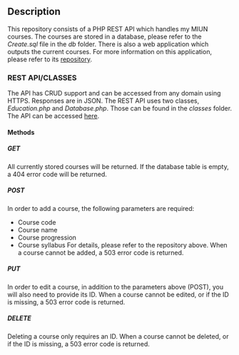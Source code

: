 ## Description
This repository consists of a PHP REST API which handles my MIUN courses.
The courses are stored in a database, please refer to the _Create.sql_ file in the _db_ folder. 
There is also a web application which outputs the current courses. 
For more information on this application, please refer to its [repository](https://github.com/marzin89/miun-courses).
### REST API/CLASSES
The API has CRUD support and can be accessed from any domain using HTTPS. Responses are in JSON. 
The REST API uses two classes, _Education.php_ and _Database.php_. Those can be found in the _classes_ folder.
The API can be accessed [here](https://studenter.miun.se/~mazi2001/writeable/dt173g/moment5/rest-api/api/api.php).
#### Methods
##### GET
All currently stored courses will be returned. If the database table is empty, a 404 error code will be returned.
##### POST
In order to add a course, the following parameters are required:
- Course code
- Course name
- Course progression
- Course syllabus
For details, please refer to the repository above. When a course cannot be added, a 503 error code is returned.
##### PUT
In order to edit a course, in addition to the parameters above (POST), you will also need to provide its ID.
When a course cannot be edited, or if the ID is missing, a 503 error code is returned.
##### DELETE
Deleting a course only requires an ID. When a course cannot be deleted, or if the ID is missing, a 503 error code is returned.
